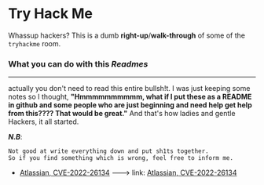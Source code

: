 # Try Hack Me
Whassup hackers? This is a dumb **right-up**/**walk-through** of some of the `tryhackme` room.
### What you can do with this ***Readmes***
_____________________________
actually you don't need to read this entire bullsh!t.
I was just keeping some notes so I thought, **"Hmmmmmmmmmm, what if I put these as a README in github and some people who are just beginning and need help get help from this???? That would be great."**
And that's how ladies and gentle Hackers, it all started. 

***N.B***: 
```
Not good at write everything down and put sh1ts together.
So if you find something which is wrong, feel free to inform me.
```
- [Atlassian, CVE-2022-26134](/Atlassian_CVE-2022-26134/Atlassian.md) ---> link: [Atlassian, CVE-2022-26134](https://tryhackme.com/room/cve202226134)
